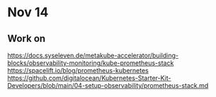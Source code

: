 # Nov 14

## Work on

<https://docs.syseleven.de/metakube-accelerator/building-blocks/observability-monitoring/kube-prometheus-stack>
<https://spacelift.io/blog/prometheus-kubernetes>
<https://github.com/digitalocean/Kubernetes-Starter-Kit-Developers/blob/main/04-setup-observability/prometheus-stack.md>
